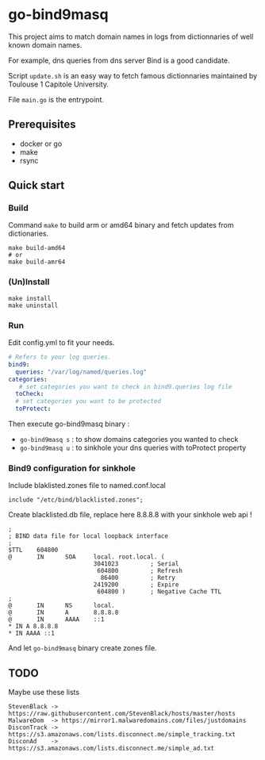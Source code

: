 go-bind9masq
===============

This project aims to match domain names in logs from dictionnaries of well known domain names.

For example, dns queries from dns server Bind is a good candidate.

̀Script `update.sh` is an easy way to fetch famous dictionnaries maintained by Toulouse 1 Capitole University.

File `main.go` is the entrypoint.

## Prerequisites
- docker or go
- make
- rsync

## Quick start

### Build
Command `make` to build arm or amd64 binary and fetch updates from dictionaries.
```
make build-amd64
# or
make build-amr64
```

### (Un)Install

```
make install
make uninstall
```

### Run
Edit config.yml to fit your needs.
```yaml
# Refers to your log queries.
bind9:
  queries: "/var/log/named/queries.log"
categories:
   # set categories you want to check in bind9.queries log file
  toCheck:
  # set categories you want to be protected
  toProtect:
```

Then execute go-bind9masq binary : 
- `go-bind9masq s` : to show domains categories you wanted to check
- `go-bind9masq u` : to sinkhole your dns queries with toProtect property

### Bind9 configuration for sinkhole
Include blaklisted.zones file to named.conf.local
```
include "/etc/bind/blacklisted.zones";
```

Create blacklisted.db file, replace here 8.8.8.8 with your sinkhole web api !
```
;
; BIND data file for local loopback interface
;
$TTL    604800
@       IN      SOA     local. root.local. (
                        3041023         ; Serial
                         604800         ; Refresh
                          86400         ; Retry
                        2419200         ; Expire
                         604800 )       ; Negative Cache TTL
;
@       IN      NS      local.
@       IN      A       8.8.8.8
@       IN      AAAA    ::1
* IN A 8.8.8.8
* IN AAAA ::1
```

And let `go-bind9masq` binary create zones file.

## TODO

Maybe use these lists
```
StevenBlack -> https://raw.githubusercontent.com/StevenBlack/hosts/master/hosts
MalwareDom  -> https://mirror1.malwaredomains.com/files/justdomains
DisconTrack -> https://s3.amazonaws.com/lists.disconnect.me/simple_tracking.txt
DisconAd    -> https://s3.amazonaws.com/lists.disconnect.me/simple_ad.txt
```